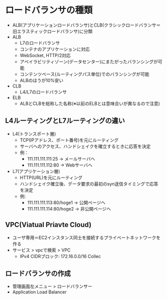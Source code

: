 # ロードバランサの種類
* ALB(アプリケーションロードバランサ)とCLB(クラシックロードバランサ＝旧エラスティックロードバランサ)に分類
* ALB
    * L7のロードバランサ
    * コンテナのアプリケーションに対応
    * WebSocket, HTTP/2対応
    * アベイラビリティゾーン(データセンター)にまたがったバランシングが可能
    * コンテンツベース(ルーティングパス単位)でのバランシングが可能
    * ALBのほうが10%安い
* CLB
    * L4/L7のロードバランサ
* ELB
    * ALBとCLBを総称した名称(※以前のELBとは意味合いが異なるので注意)

## L4ルーティングとL7ルーティングの違い
* L4(トランスポート層)
    * TCP(IPアドレス、ポート番号)を元にルーティング
    * サーバへのアクセス、ハンドシェイクを確立するときに応答を決定
    * 例：
        * 111.111.111.111:25 -> メールサーバへ
        * 111.111.111.112:80 -> Webサーバへ
* L7(アプリケーション層)
    * HTTP(URL)を元にルーティング
    * ハンドシェイク確立後、データ要求の最初のsyn送信タイミングで応答を決定
    * 例:
        * 111.111.111.113:80/hoge1 -> 公開ページへ
        * 111.111.111.114:80/hoge2 -> 非公開ページへ

## VPC(Viatual Priavte Cloud)
* ユーザ専用＝EC2インスタンス同士を接続するプライベートネットワークを作る
* サービス > vpcで検索 > VPC
    * IPv4 CIDRブロック: 172.16.0.0/16
Collec

## ロードバランサの作成
* 管理画面左メニュー > ロードバランサー
* Application Load Balancer
      